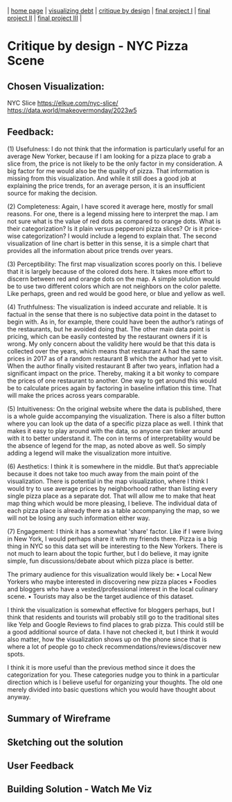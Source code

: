 | [home page](https://cmustudent.github.io/tswd-portfolio-templates/) | [visualizing debt](visualizing-government-debt) | [critique by design](critique-by-design) | [final project I](final-project-part-one) | [final project II](final-project-part-two) | [final project III](final-project-part-three) |

# Critique by design - NYC Pizza Scene

## Chosen Visualization:
NYC Slice
https://elkue.com/nyc-slice/
https://data.world/makeovermonday/2023w5

## Feedback:

(1)	Usefulness: I do not think that the information is particularly useful for an average New Yorker, because if I am looking for a pizza place to grab a slice from, the price is not likely to be the only factor in my consideration. A big factor for me would also be the quality of pizza. That information is missing from this visualization. And while it still does a good job at explaining the price trends, for an average person, it is an insufficient source for making the decision.

(2)	Completeness: Again, I have scored it average here, mostly for small reasons. For one, there is a legend missing here to interpret the map. I am not sure what is the value of red dots as compared to orange dots. What is their categorization? Is it plain versus pepperoni pizza slices? Or is it price-wise categorization? I would include a legend to explain that. The second visualization of line chart is better in this sense, it is a simple chart that provides all the information about price trends over years.

(3)	Perceptibility: The first map visualization scores poorly on this. I believe that it is largely because of the colored dots here. It takes more effort to discern between red and orange dots on the map. A simple solution would be to use two different colors which are not neighbors on the color palette. Like perhaps, green and red would be good here, or blue and yellow as well.

(4)	Truthfulness: The visualization is indeed accurate and reliable. It is factual in the sense that there is no subjective data point in the dataset to begin with. As in, for example, there could have been the author’s ratings of the restaurants, but he avoided doing that. The other main data point is pricing, which can be easily contested by the restaurant owners if it is wrong. My only concern about the validity here would be that this data is collected over the years, which means that restaurant A had the same prices in 2017 as of a random restaurant B which the author had yet to visit. When the author finally visited restaurant B after two years, inflation had a significant impact on the price. Thereby, making it a bit wonky to compare the prices of one restaurant to another. One way to get around this would be to calculate prices again by factoring in baseline inflation this time. That will make the prices across years comparable.

(5)	Intuitiveness:  On the original website where the data is published, there is a whole guide accompanying the visualization. There is also a filter button where you can look up the data of a specific pizza place as well. I think that makes it easy to play around with the data, so anyone can tinker around with it to better understand it. The con in terms of interpretability would be the absence of legend for the map, as noted above as well.  So simply adding a legend will make the visualization more intuitive.

(6)	Aesthetics: I think it is somewhere in the middle. But that’s appreciable because it does not take too much away from the main point of the visualization. There is potential in the map visualization, where I think I would try to use average prices by neighborhood rather than listing every single pizza place as a separate dot. That will allow me to make that heat map thing which would be more pleasing, I believe. The individual data of each pizza place is already there as a table accompanying the map, so we will not be losing any such information either way.

(7)	Engagement: I think it has a somewhat 'share' factor. Like if I were living in New York, I would perhaps share it with my friends there. Pizza is a big thing in NYC so this data set will be interesting to the New Yorkers. There is not much to learn about the topic further, but I do believe, it may ignite simple, fun discussions/debate about which pizza place is better. 

The primary audience for this visualization would likely be: 
•	Local New Yorkers who maybe interested in discovering new pizza places
•	Foodies and bloggers who have a vested/professional interest in the local culinary scene. 
•	Tourists may also be the target audience of this dataset. 

I think the visualization is somewhat effective for bloggers perhaps, but I think that residents and tourists will probably still go to the traditional sites like Yelp and Google Reviews to find places to grab pizza. This could still be a good additional source of data. I have not checked it, but I think it would also matter, how the visualization shows up on the phone since that is where a lot of people go to check recommendations/reviews/discover new spots. 

I think it is more useful than the previous method since it does the categorization for you. These categories nudge you to think in a particular direction which is I believe useful for organizing your thoughts. The old one merely divided into basic questions which you would have thought about anyway.

## Summary of Wireframe

## Sketching out the solution

## User Feedback

## Building Solution - Watch Me Viz
